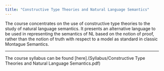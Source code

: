 ```yaml
---
title: "Constructive Type Theories and Natural Language Semantics"
---
```


The course concentrates on the use of constructive type theories to the study of natural language semantics. It presents an alternative language to be used in representing the semantics of NL based on the notion of proof, rather than the notion of truth with respect to a model as standard in classic Montague Semantics.

---

The course syllabus can be found [here].(Syllabus/Constructive Type Theories and Natural Language Semantics.pdf)
